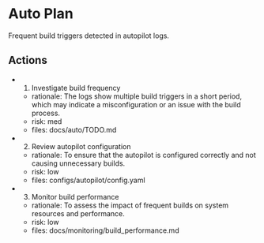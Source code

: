 # Auto Plan

Frequent build triggers detected in autopilot logs.

## Actions
- 1. Investigate build frequency
  - rationale: The logs show multiple build triggers in a short period, which may indicate a misconfiguration or an issue with the build process.
  - risk: med
  - files: docs/auto/TODO.md
- 2. Review autopilot configuration
  - rationale: To ensure that the autopilot is configured correctly and not causing unnecessary builds.
  - risk: low
  - files: configs/autopilot/config.yaml
- 3. Monitor build performance
  - rationale: To assess the impact of frequent builds on system resources and performance.
  - risk: low
  - files: docs/monitoring/build_performance.md
